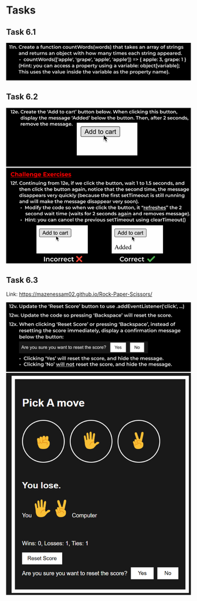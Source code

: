 # Tasks

## Task 6.1

![Array and Loops Task](imgs/Array_Loop_task.png)

## Task 6.2

![Advanced Functions Task](imgs/advanced_fun_task1.png)

## Task 6.3

Link: https://mazenessam02.github.io/Rock-Paper-Scissors/

![Advanced Functions Task](imgs/advanced_fun_task2.png)
![Advanced Functions Task](imgs/RBS.png)
